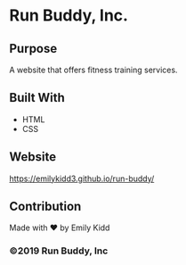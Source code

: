 # Run Buddy, Inc.

## Purpose
A website that offers fitness training services.

## Built With
* HTML
* CSS

## Website
https://emilykidd3.github.io/run-buddy/

## Contribution
Made with ❤️ by Emily Kidd

### ©️2019 Run Buddy, Inc 
